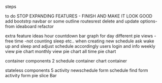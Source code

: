 steps

to do
  STOP EXPANDING FEATURES - FINISH AND MAKE IT LOOK GOOD
  add bootstrp navbar or some outline
  routesrest
  delete and update options- from ideaboard
  refactor

extra feature ideas
  hour countdown bar graph for day
  different pie views - free time -not counting sleep etc..
  when creating new schedule ask wake up and sleep and adjust schedule accordingly
  users login and info
  weekly view pie chart
  monthly view pie chart
  all time pie chart

container components 2
  schedule container
  chart container

stateless components 5
  activity
  newschedule form
  schedule find form
  activity form
  pie
  slice
  Bar
